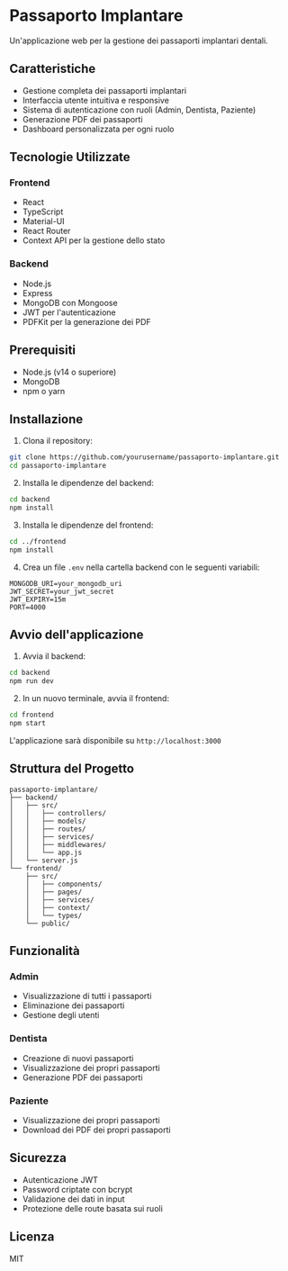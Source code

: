 # Passaporto Implantare

Un'applicazione web per la gestione dei passaporti implantari dentali.

## Caratteristiche

- Gestione completa dei passaporti implantari
- Interfaccia utente intuitiva e responsive
- Sistema di autenticazione con ruoli (Admin, Dentista, Paziente)
- Generazione PDF dei passaporti
- Dashboard personalizzata per ogni ruolo

## Tecnologie Utilizzate

### Frontend
- React
- TypeScript
- Material-UI
- React Router
- Context API per la gestione dello stato

### Backend
- Node.js
- Express
- MongoDB con Mongoose
- JWT per l'autenticazione
- PDFKit per la generazione dei PDF

## Prerequisiti

- Node.js (v14 o superiore)
- MongoDB
- npm o yarn

## Installazione

1. Clona il repository:
```bash
git clone https://github.com/yourusername/passaporto-implantare.git
cd passaporto-implantare
```

2. Installa le dipendenze del backend:
```bash
cd backend
npm install
```

3. Installa le dipendenze del frontend:
```bash
cd ../frontend
npm install
```

4. Crea un file `.env` nella cartella backend con le seguenti variabili:
```
MONGODB_URI=your_mongodb_uri
JWT_SECRET=your_jwt_secret
JWT_EXPIRY=15m
PORT=4000
```

## Avvio dell'applicazione

1. Avvia il backend:
```bash
cd backend
npm run dev
```

2. In un nuovo terminale, avvia il frontend:
```bash
cd frontend
npm start
```

L'applicazione sarà disponibile su `http://localhost:3000`

## Struttura del Progetto

```
passaporto-implantare/
├── backend/
│   ├── src/
│   │   ├── controllers/
│   │   ├── models/
│   │   ├── routes/
│   │   ├── services/
│   │   ├── middlewares/
│   │   └── app.js
│   └── server.js
└── frontend/
    ├── src/
    │   ├── components/
    │   ├── pages/
    │   ├── services/
    │   ├── context/
    │   └── types/
    └── public/
```

## Funzionalità

### Admin
- Visualizzazione di tutti i passaporti
- Eliminazione dei passaporti
- Gestione degli utenti

### Dentista
- Creazione di nuovi passaporti
- Visualizzazione dei propri passaporti
- Generazione PDF dei passaporti

### Paziente
- Visualizzazione dei propri passaporti
- Download dei PDF dei propri passaporti

## Sicurezza

- Autenticazione JWT
- Password criptate con bcrypt
- Validazione dei dati in input
- Protezione delle route basata sui ruoli

## Licenza

MIT
